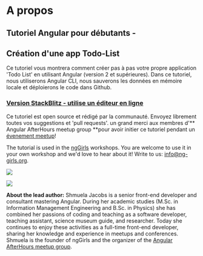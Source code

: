 # A propos

##  Tutoriel Angular pour débutants -

## Création d'une app Todo-List

Ce tutoriel vous montrera comment créer pas à pas votre propre application 'Todo List' en utilisant Angular \(version 2 et supérieures\). Dans ce tutoriel, nous utiliserons Angular CLI, nous sauverons les données en mémoire locale et déploierons le code dans Github.

### [Version StackBlitz - utilise un éditeur en ligne](https://ng-girls.gitbook.io/todo-list-tutorial/v/stackblitz/)

Ce tutoriel est open source et rédigé par la communauté. Envoyez librement toutes vos suggestions et 'pull requests'.
un grand merci aux membres d'** Angular AfterHours meetup group **pour avoir initier ce tutoriel pendant un [évenement meetup](http://www.meetup.com/Angular-AfterHours/events/235151422/)!

The tutorial is used in the [ngGirls](http://ng-girls.org) workshops. You are welcome to use it in your own workshop and we'd love to hear about it! Write to us: [info@ng-girls.org](mailto:info@ng-girls.org).

![](.gitbook/assets/nggirls-banner-transparent%20%284%29.png)

![](.gitbook/assets/slogen%20%281%29.png)

**About the lead author:** Shmuela Jacobs is a senior front-end developer and consultant mastering Angular. During her academic studies \(M.Sc. in Information Management Engineering and B.Sc. in Physics\) she has combined her passions of coding and teaching as a software developer, teaching assistant, science museum guide, and researcher. Today she continues to enjoy these activities as a full-time front-end developer, sharing her knowledge and experience in meetups and conferences. Shmuela is the founder of ngGirls and the organizer of the [Angular AfterHours meetup group](https://www.meetup.com/Angular-AfterHours/).

